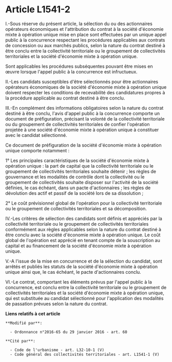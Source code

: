 # Article L1541-2

I.-Sous réserve du présent article, la sélection du ou des actionnaires opérateurs économiques et l'attribution du contrat à
la société d'économie mixte à opération unique mise en place sont effectuées par un unique appel public à la concurrence
respectant les procédures applicables aux              contrats de concession ou aux marchés publics, selon la nature du
contrat destiné à être conclu entre la collectivité territoriale ou le groupement de collectivités territoriales et la
société d'économie mixte à opération unique. 

Sont applicables les procédures subséquentes pouvant être mises en œuvre lorsque l'appel public à la concurrence est
infructueux. 

II.-Les candidats susceptibles d'être sélectionnés pour être actionnaires opérateurs économiques de la société d'économie
mixte à opération unique doivent respecter les conditions de recevabilité des candidatures propres à la procédure applicable
au contrat destiné à être conclu. 

III.-En complément des informations obligatoires selon la nature du contrat destiné à être conclu, l'avis d'appel public à la
concurrence comporte un document de préfiguration, précisant la volonté de la collectivité territoriale ou du groupement de
collectivités territoriales de confier l'opération projetée à une société d'économie mixte à opération unique à constituer
avec le candidat sélectionné. 

Ce document de préfiguration de la société d'économie mixte à opération unique comporte notamment : 

1° Les principales caractéristiques de la société d'économie mixte à opération unique : la part de capital que la
collectivité territoriale ou le groupement de collectivités territoriales souhaite détenir ; les règles de gouvernance et les
modalités de contrôle dont la collectivité ou le groupement de collectivités souhaite disposer sur l'activité de la société
définies, le cas échéant, dans un pacte d'actionnaires ; les règles de dévolution des actif et passif de la société lors de
sa dissolution ; 

2° Le coût prévisionnel global de l'opération pour la collectivité territoriale ou le groupement de collectivités
territoriales et sa décomposition. 

IV.-Les critères de sélection des candidats sont définis et appréciés par la collectivité territoriale ou le groupement de
collectivités territoriales conformément aux règles applicables selon la nature du contrat destiné à être conclu avec la
société d'économie mixte à opération unique. Le coût global de l'opération est apprécié en tenant compte de la souscription
au capital et au financement de la société d'économie mixte à opération unique. 

V.-A l'issue de la mise en concurrence et de la sélection du candidat, sont arrêtés et publiés les statuts de la société
d'économie mixte à opération unique ainsi que, le cas échéant, le pacte d'actionnaires conclu. 

VI.-Le contrat, comportant les éléments prévus par l'appel public à la concurrence, est conclu entre la collectivité
territoriale ou le groupement de collectivités territoriales et la société d'économie mixte à opération unique, qui est
substituée au candidat sélectionné pour l'application des modalités de passation prévues selon la nature du contrat.

**Liens relatifs à cet article**

	**Modifié par**:

	  - Ordonnance n°2016-65 du 29 janvier 2016 - art. 60

	**Cité par**:

	  - Code de l'urbanisme - art. L32-10-1 (V)
	  - Code général des collectivités territoriales - art. L1541-1 (V)
